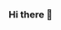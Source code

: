 ### Hi there 👋

<!--
**figmentdragon/figmentdragon** is a ✨ _special_ ✨ repository because its `README.md` (this file) appears on your GitHub profile.

Here are some ideas to get you started:

- 🔭 I’m currently working on developing a wordpress theme/website to present my portfolio.
- 🌱 I’m currently learning everything about web development, particularly front end.
- 👯 I’m looking to collaborate on ...
- 🤔 I’m looking for help with troubleshooting and finding solutions to backend coding tha supports my frontend ideas.
- 💬 Ask me about anything really.
- 📫 How to reach me: figmentdragon@hotmail.com
- 😄 Pronouns: male.
- ⚡ Fun fact: ...
-->
